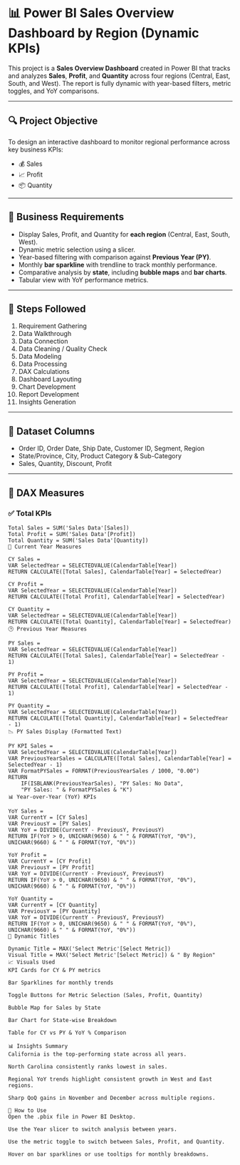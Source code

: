 # 📊 Power BI Sales Overview Dashboard by Region (Dynamic KPIs)

This project is a **Sales Overview Dashboard** created in Power BI that tracks and analyzes **Sales**, **Profit**, and **Quantity** across four regions (Central, East, South, and West). The report is fully dynamic with year-based filters, metric toggles, and YoY comparisons.

---

## 🔍 Project Objective

To design an interactive dashboard to monitor regional performance across key business KPIs:
- 💰 Sales
- 📈 Profit
- 📦 Quantity

---

## 📌 Business Requirements

- Display Sales, Profit, and Quantity for **each region** (Central, East, South, West).
- Dynamic metric selection using a slicer.
- Year-based filtering with comparison against **Previous Year (PY)**.
- Monthly **bar sparkline** with trendline to track monthly performance.
- Comparative analysis by **state**, including **bubble maps** and **bar charts**.
- Tabular view with YoY performance metrics.

---

## 🧩 Steps Followed

1. Requirement Gathering
2. Data Walkthrough
3. Data Connection
4. Data Cleaning / Quality Check
5. Data Modeling
6. Data Processing
7. DAX Calculations
8. Dashboard Layouting
9. Chart Development
10. Report Development
11. Insights Generation

---

## 📁 Dataset Columns

- Order ID, Order Date, Ship Date, Customer ID, Segment, Region
- State/Province, City, Product Category & Sub-Category
- Sales, Quantity, Discount, Profit

---

## 📌 DAX Measures

### ✅ Total KPIs
```DAX
Total Sales = SUM('Sales Data'[Sales])
Total Profit = SUM('Sales Data'[Profit])
Total Quantity = SUM('Sales Data'[Quantity])
📅 Current Year Measures

CY Sales =
VAR SelectedYear = SELECTEDVALUE(CalendarTable[Year])
RETURN CALCULATE([Total Sales], CalendarTable[Year] = SelectedYear)

CY Profit =
VAR SelectedYear = SELECTEDVALUE(CalendarTable[Year])
RETURN CALCULATE([Total Profit], CalendarTable[Year] = SelectedYear)

CY Quantity =
VAR SelectedYear = SELECTEDVALUE(CalendarTable[Year])
RETURN CALCULATE([Total Quantity], CalendarTable[Year] = SelectedYear)
🕒 Previous Year Measures

PY Sales =
VAR SelectedYear = SELECTEDVALUE(CalendarTable[Year])
RETURN CALCULATE([Total Sales], CalendarTable[Year] = SelectedYear - 1)

PY Profit =
VAR SelectedYear = SELECTEDVALUE(CalendarTable[Year])
RETURN CALCULATE([Total Profit], CalendarTable[Year] = SelectedYear - 1)

PY Quantity =
VAR SelectedYear = SELECTEDVALUE(CalendarTable[Year])
RETURN CALCULATE([Total Quantity], CalendarTable[Year] = SelectedYear - 1)
📉 PY Sales Display (Formatted Text)

PY KPI Sales =
VAR SelectedYear = SELECTEDVALUE(CalendarTable[Year])
VAR PreviousYearSales = CALCULATE([Total Sales], CalendarTable[Year] = SelectedYear - 1)
VAR FormatPYSales = FORMAT(PreviousYearSales / 1000, "0.00")
RETURN
    IF(ISBLANK(PreviousYearSales), "PY Sales: No Data", 
    "PY Sales: " & FormatPYSales & "K")
📊 Year-over-Year (YoY) KPIs

YoY Sales =
VAR CurrentY = [CY Sales]
VAR PreviousY = [PY Sales]
VAR YoY = DIVIDE(CurrentY - PreviousY, PreviousY)
RETURN IF(YoY > 0, UNICHAR(9650) & " " & FORMAT(YoY, "0%"), UNICHAR(9660) & " " & FORMAT(YoY, "0%"))

YoY Profit =
VAR CurrentY = [CY Profit]
VAR PreviousY = [PY Profit]
VAR YoY = DIVIDE(CurrentY - PreviousY, PreviousY)
RETURN IF(YoY > 0, UNICHAR(9650) & " " & FORMAT(YoY, "0%"), UNICHAR(9660) & " " & FORMAT(YoY, "0%"))

YoY Quantity =
VAR CurrentY = [CY Quantity]
VAR PreviousY = [PY Quantity]
VAR YoY = DIVIDE(CurrentY - PreviousY, PreviousY)
RETURN IF(YoY > 0, UNICHAR(9650) & " " & FORMAT(YoY, "0%"), UNICHAR(9660) & " " & FORMAT(YoY, "0%"))
📌 Dynamic Titles

Dynamic Title = MAX('Select Metric'[Select Metric])
Visual Title = MAX('Select Metric'[Select Metric]) & " By Region"
📈 Visuals Used
KPI Cards for CY & PY metrics

Bar Sparklines for monthly trends

Toggle Buttons for Metric Selection (Sales, Profit, Quantity)

Bubble Map for Sales by State

Bar Chart for State-wise Breakdown

Table for CY vs PY & YoY % Comparison

📊 Insights Summary
California is the top-performing state across all years.

North Carolina consistently ranks lowest in sales.

Regional YoY trends highlight consistent growth in West and East regions.

Sharp QoQ gains in November and December across multiple regions.

📎 How to Use
Open the .pbix file in Power BI Desktop.

Use the Year slicer to switch analysis between years.

Use the metric toggle to switch between Sales, Profit, and Quantity.

Hover on bar sparklines or use tooltips for monthly breakdowns.
